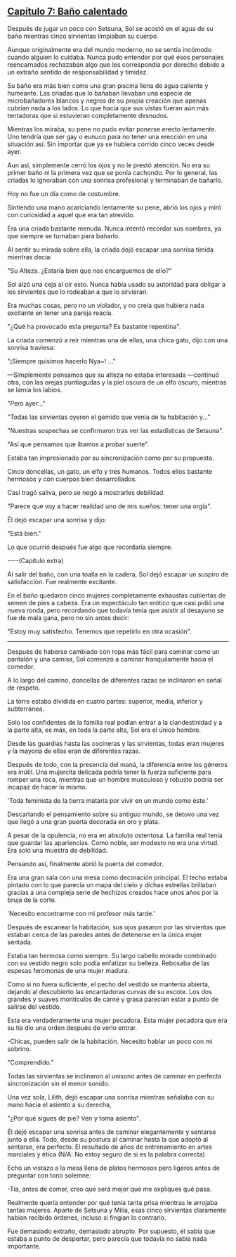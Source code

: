 
## [Capítulo 7: Baño calentado](https://novelnext.dramanovels.io/nc/son-of-the-hero-king/chapter-7-heated-bath "Capítulo 7: Baño calentado")


Después de jugar un poco con Setsuna, Sol se acostó en el agua de su baño mientras cinco sirvientas limpiaban su cuerpo. 

Aunque originalmente era del mundo moderno, no se sentía incómodo cuando alguien lo cuidaba. Nunca pudo entender por qué esos personajes reencarnados rechazaban algo que les correspondía por derecho debido a un extraño sentido de responsabilidad y timidez. 

Su baño era más bien como una gran piscina llena de agua caliente y humeante. Las criadas que lo bañaban llevaban una especie de microbañadores blancos y negros de su propia creación que apenas cubrían nada a los lados. Lo que hacía que sus vistas fueran aún más tentadoras que si estuvieran completamente desnudos. 

Mientras los miraba, su pene no pudo evitar ponerse erecto lentamente. Uno tendría que ser gay o eunuco para no tener una erección en una situación así. Sin importar que ya se hubiera corrido cinco veces desde ayer. 

Aun así, simplemente cerró los ojos y no le prestó atención. No era su primer baño ni la primera vez que se ponía cachondo. Por lo general, las criadas lo ignoraban con una sonrisa profesional y terminaban de bañarlo. 

Hoy no fue un día como de costumbre. 

Sintiendo una mano acariciando lentamente su pene, abrió los ojos y miró con curiosidad a aquel que era tan atrevido. 

Era una criada bastante menuda. Nunca intentó recordar sus nombres, ya que siempre se turnaban para bañarlo. 

Al sentir su mirada sobre ella, la criada dejó escapar una sonrisa tímida mientras decía: 

"Su Alteza. ¿Estaría bien que nos encarguemos de ello?" 

Sol alzó una ceja al oír esto. Nunca había usado su autoridad para obligar a los sirvientes que lo rodeaban a que lo sirvieran. 

Era muchas cosas, pero no un violador, y no creía que hubiera nada excitante en tener una pareja reacia. 

"¿Qué ha provocado esta pregunta? Es bastante repentina". 

La criada comenzó a reír mientras una de ellas, una chica gato, dijo con una sonrisa traviesa: 

"¡Siempre quisimos hacerlo Nya~! ..." 

—Simplemente pensamos que su alteza no estaba interesada —continuó otra, con las orejas puntiagudas y la piel oscura de un elfo oscuro, mientras se lamía los labios. 

"Pero ayer…" 

"Todas las sirvientas oyeron el gemido que venía de tu habitación y..." 

"Nuestras sospechas se confirmaron tras ver las estadísticas de Setsuna".

"Así que pensamos que íbamos a probar suerte".

Estaba tan impresionado por su sincronización como por su propuesta. 

Cinco doncellas, un gato, un elfo y tres humanos. Todos ellos bastante hermosos y con cuerpos bien desarrollados. 

Casi tragó saliva, pero se negó a mostrarles debilidad. 

"Parece que voy a hacer realidad uno de mis sueños: tener una orgía".

Él dejó escapar una sonrisa y dijo: 

"Está bien."

Lo que ocurrió después fue algo que recordaría siempre. 

----(Capítulo extra) 

Al salir del baño, con una toalla en la cadera, Sol dejó escapar un suspiro de satisfacción. Fue realmente excitante. 

En el baño quedaron cinco mujeres completamente exhaustas cubiertas de semen de pies a cabeza. Era un espectáculo tan erótico que casi pidió una nueva ronda, pero recordando que todavía tenía que asistir al desayuno se fue de mala gana, pero no sin antes decir: 

"Estoy muy satisfecho. Tenemos que repetirlo en otra ocasión".

----

Después de haberse cambiado con ropa más fácil para caminar como un pantalón y una camisa, Sol comenzó a caminar tranquilamente hacia el comedor. 

A lo largo del camino, doncellas de diferentes razas se inclinaron en señal de respeto. 

La torre estaba dividida en cuatro partes: superior, media, inferior y subterránea. 

Solo los confidentes de la familia real podían entrar a la clandestinidad y a la parte alta, es más, en toda la parte alta, Sol era el único hombre. 

Desde las guardias hasta las cocineras y las sirvientas, todas eran mujeres y la mayoría de ellas eran de diferentes razas. 

Después de todo, con la presencia del maná, la diferencia entre los géneros era inútil. Una mujercita delicada podría tener la fuerza suficiente para romper una roca, mientras que un hombre musculoso y robusto podría ser incapaz de hacer lo mismo. 

'Toda feminista de la tierra mataría por vivir en un mundo como éste.'

Descartando el pensamiento sobre su antiguo mundo, se detuvo una vez que llegó a una gran puerta decorada en oro y plata. 

A pesar de la opulencia, no era en absoluto ostentosa. La familia real tenía que guardar las apariencias. Como noble, ser modesto no era una virtud. Era solo una muestra de debilidad. 

Pensando así, finalmente abrió la puerta del comedor. 

Era una gran sala con una mesa como decoración principal. El techo estaba pintado con lo que parecía un mapa del cielo y dichas estrellas brillaban gracias a una compleja serie de hechizos creados hace unos años por la bruja de la corte. 

'Necesito encontrarme con mi profesor más tarde.'

Después de escanear la habitación, sus ojos pasaron por las sirvientas que estaban cerca de las paredes antes de detenerse en la única mujer sentada. 

Estaba tan hermosa como siempre. Su largo cabello morado combinado con su vestido negro solo podía enfatizar su belleza. Rebosaba de las espesas feromonas de una mujer madura. 

Como si no fuera suficiente, el pecho del vestido se mantenía abierta, dejando al descubierto las encantadoras curvas de su escote. Los dos grandes y suaves montículos de carne y grasa parecían estar a punto de salirse del vestido. 

Esta era verdaderamente una mujer pecadora. Esta mujer pecadora que era su tía dio una orden después de verlo entrar. 

-Chicas, pueden salir de la habitación. Necesito hablar un poco con mi sobrino.

"Comprendido."

Todas las sirvientas se inclinaron al unísono antes de caminar en perfecta sincronización sin el menor sonido. 

Una vez sola, Lilith, dejó escapar una sonrisa mientras señalaba con su mano hacia el asiento a su derecha, 

"¿Por qué sigues de pie? Ven y toma asiento".

Él dejó escapar una sonrisa antes de caminar elegantemente y sentarse junto a ella. Todo, desde su postura al caminar hasta la que adoptó al sentarse, era perfecto. El resultado de años de entrenamiento en artes marciales y ética (N/A: No estoy seguro de si es la palabra correcta) 

Echó un vistazo a la mesa llena de platos hermosos pero ligeros antes de preguntar con tono solemne: 

-Tía, antes de comer, creo que será mejor que me expliques qué pasa.

Realmente quería entender por qué tenía tanta prisa mientras le arrojaba tantas mujeres. Aparte de Setsuna y Milia, esas cinco sirvientas claramente habían recibido órdenes, incluso si fingían lo contrario. 

Fue demasiado extraño, demasiado abrupto. Por supuesto, él sabía que estaba a punto de despertar, pero parecía que todavía no sabía nada importante.
